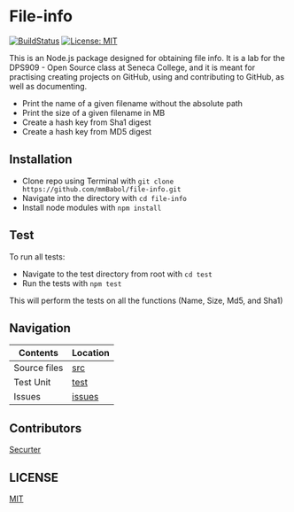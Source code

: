 # File-info
[![BuildStatus](https://travis-ci.org/mmBabol/file-info.svg?branch=master)](https://travis-ci.org/mmBabol/file-info)
[![License: MIT](https://img.shields.io/badge/License-MIT-yellow.svg)](https://github.com/mmbabol/file-info/blob/master/LICENSE)

This is an Node.js package designed for obtaining file info. It is a lab for
the DPS909 - Open Source class at Seneca College, and it is meant for practising creating
projects on GitHub, using and contributing to GitHub, as well as documenting.

* Print the name of a given filename without the absolute path
* Print the size of a given filename in MB
* Create a hash key from Sha1 digest
* Create a hash key from MD5 digest

## Installation

* Clone repo using Terminal with `git clone https://github.com/mmBabol/file-info.git`
* Navigate into the directory with `cd file-info`
* Install node modules with  `npm install`


## Test

To run all tests:
* Navigate to the test directory from root with `cd test`
* Run the tests with `npm test`

This will perform the tests on all the functions (Name, Size, Md5, and Sha1)


## Navigation

| Contents     | Location      |
| ------------ | ------------- |
| Source files | [src](https://github.com/mmBabol/file-info/tree/master/src) |
| Test Unit    | [test](https://github.com/mmBabol/file-info/tree/master/test) |
| Issues       | [issues](https://github.com/mmBabol/file-info/issues) |


## Contributors

[Securter](https://github.com/Securter)


## LICENSE

[MIT](https://github.com/mmBabol/file-info/blob/master/LICENSE)
